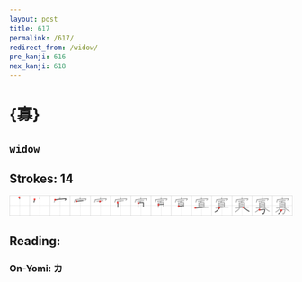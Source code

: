 ```yaml
---
layout: post
title: 617
permalink: /617/
redirect_from: /widow/
pre_kanji: 616
nex_kanji: 618
---
```


# {寡}

## `widow`

## Strokes: 14

<div class="stroke"><img src="../images/E5AFA1.png" /></div>

## Reading:

### On-Yomi: カ

